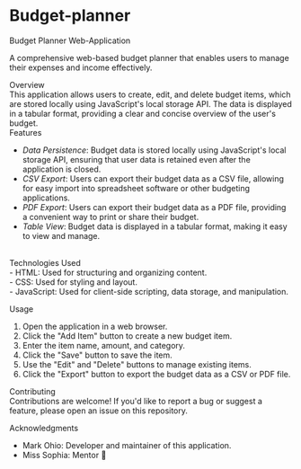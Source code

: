 # Budget-planner
Budget Planner Web-Application <br>

A comprehensive web-based budget planner that enables users to manage their expenses and income effectively.<br>

Overview<br>
This application allows users to create, edit, and delete budget items, which are stored locally using JavaScript's local storage API. The data is displayed in a tabular format, providing a clear and concise overview of the user's budget.
<br>
Features<br>
- *Data Persistence*: Budget data is stored locally using JavaScript's local storage API, ensuring that user data is retained even after the application is closed.<br>
- *CSV Export*: Users can export their budget data as a CSV file, allowing for easy import into spreadsheet software or other budgeting applications.<br>
- *PDF Export*: Users can export their budget data as a PDF file, providing a convenient way to print or share their budget.<br>
- *Table View*: Budget data is displayed in a tabular format, making it easy to view and manage.
<br>
Technologies Used<br>
- HTML: Used for structuring and organizing content.<br>
- CSS: Used for styling and layout.<br>
- JavaScript: Used for client-side scripting, data storage, and manipulation.<br>

Usage
1. Open the application in a web browser.
2. Click the "Add Item" button to create a new budget item.
3. Enter the item name, amount, and category.
4. Click the "Save" button to save the item.
5. Use the "Edit" and "Delete" buttons to manage existing items.
6. Click the "Export" button to export the budget data as a CSV or PDF file.

Contributing<br>
Contributions are welcome! If you'd like to report a bug or suggest a feature, please open an issue on this repository.<br>

Acknowledgments
- Mark Ohio: Developer and maintainer of this application.
- Miss Sophia: Mentor 🤲
